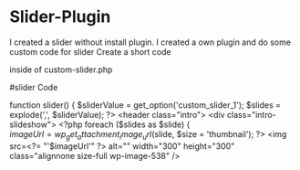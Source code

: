 # Slider-Plugin
I created a slider without install plugin. I created a own plugin and do some custom code for slider 
Create a short code

inside of custom-slider.php

#slider Code



function slider() {
	$sliderValue = get_option('custom_slider_1');
	$slides = explode(',', $sliderValue); ?>
	<header class="intro">
	<div class="intro-slideshow">
	<?php foreach ($slides as $slide) {  
		$imageUrl = wp_get_attachment_image_url($slide, $size = 'thumbnail'); ?>
		<img src=<?= "'$imageUrl'" ?> alt="" width="300" height="300" class="alignnone size-full wp-image-538" />
<?php } ?>
</div>
</header>
<?php }
add_shortcode('custom_slider', 'slider');
